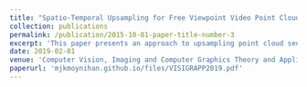 ```yaml
---
title: "Spatio-Temporal Upsampling for Free Viewpoint Video Point Clouds"
collection: publications
permalink: /publication/2015-10-01-paper-title-number-3
excerpt: 'This paper presents an approach to upsampling point cloud sequences captured through a wide baseline camera setup in a spatio-temporally consistent manner. The system uses edge-aware scene flow to understand the movement of 3D points across a free-viewpoint video scene to impose temporal consistency. In addition to geometric upsampling, a Hausdorff distance quality metric is used to filter noise and further improve the density of each point cloud. Results show that the system produces temporally consistent point clouds, not only reducing errors and noise but also recovering details that were lost in frame-by-frame dense point cloud reconstruction. The system has been successfully tested in sequences that have been captured via both static or handheld cameras.'
date: 2019-02-01
venue: 'Computer Vision, Imaging and Computer Graphics Theory and Applications. VISIGRAPP 2019'
paperurl: 'mjkmoynihan.github.io/files/VISIGRAPP2019.pdf'
---
```



